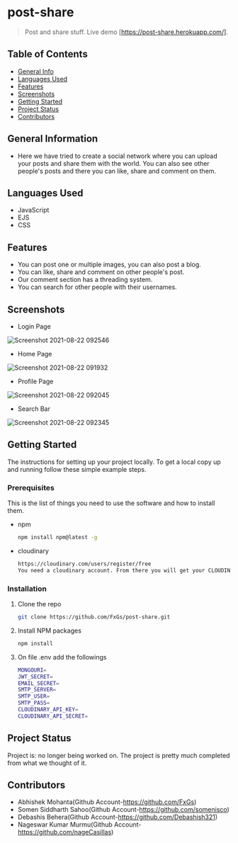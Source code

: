 <!-- # post-share
Post and Share stuff.
https://post-share.herokuapp.com/ -->

# post-share
> Post and share stuff.
> Live demo [https://post-share.herokuapp.com/]. 

## Table of Contents
* [General Info](#general-information)
* [Languages Used](#Languages-used)
* [Features](#features)
* [Screenshots](#screenshots)
* [Getting Started](#Getting-Started)
* [Project Status](#project-status)
* [Contributors](#Contributors)

## General Information
- Here we have tried to create a social network where you can upload your posts and share them with the world. You can also see other people's posts and there you can like, share and comment on them. 


## Languages Used
- JavaScript
- EJS
- CSS

## Features
- You can post one or multiple images, you can also post a blog.
- You can like, share and comment on other people's post.
- Our comment section has a threading system.
- You can search for other people with their usernames.

## Screenshots
- Login Page

![Screenshot 2021-08-22 092546](https://user-images.githubusercontent.com/81475715/130341716-3ba5f976-a7ab-46fc-b179-989bedd4a106.png)

- Home Page

![Screenshot 2021-08-22 091932](https://user-images.githubusercontent.com/81475715/130341762-2d0bb799-71c3-441c-ae4b-c738756284d3.png)

- Profile Page

![Screenshot 2021-08-22 092045](https://user-images.githubusercontent.com/81475715/130341779-c4853b9f-6b14-4181-9bea-4e7f13b86841.png)

- Search Bar

![Screenshot 2021-08-22 092345](https://user-images.githubusercontent.com/81475715/130341798-1436945c-e160-4d71-9f0b-c22515985360.png)

## Getting Started
The instructions for setting up your project locally.
To get a local copy up and running follow these simple example steps.
### Prerequisites

This is the list of things you need to use the software and how to install them.
* npm
  ```sh
  npm install npm@latest -g
  ```
* cloudinary
  ```sh
  https://cloudinary.com/users/register/free
  You need a cloudinary account. From there you will get your CLOUDINARY_API_KEY & CLOUDINARY_API_SECRET.
  ``` 
### Installation
1. Clone the repo
   ```sh
   git clone https://github.com/FxGs/post-share.git
   ```
2. Install NPM packages
   ```sh
   npm install
   ```
3. On file .env add the followings 
   ```sh
   MONGOURI=
   JWT_SECRET=
   EMAIL_SECRET=
   SMTP_SERVER=
   SMTP_USER=
   SMTP_PASS=
   CLOUDINARY_API_KEY=
   CLOUDINARY_API_SECRET=
   ```

## Project Status
Project is: no longer being worked on. The project is pretty much completed from what we thought of it.

## Contributors
- Abhishek Mohanta(Github Account-https://github.com/FxGs)
- Somen Siddharth Sahoo(Github Account-https://github.com/somenisco)
- Debashis Behera(Github Account-https://github.com/Debashish321)
- Nageswar Kumar Murmu(Github Account-https://github.com/nageCasillas)

